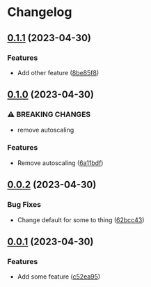 # Changelog

## [0.1.1](https://github.com/Wielewout/auto-helm-charts/compare/example-0.1.0...example-v0.1.1) (2023-04-30)


### Features

* Add other feature ([8be85f8](https://github.com/Wielewout/auto-helm-charts/commit/8be85f8c89e802eff656077fcf0436a179cb1604))

## [0.1.0](https://github.com/Wielewout/auto-helm-charts/compare/example-0.0.2...example-v0.1.0) (2023-04-30)


### ⚠ BREAKING CHANGES

* remove autoscaling

### Features

* Remove autoscaling ([6a11bdf](https://github.com/Wielewout/auto-helm-charts/commit/6a11bdf850cde2a61ecb1ab455086b530e76894e))

## [0.0.2](https://github.com/Wielewout/auto-helm-charts/compare/example-0.0.1...example-v0.0.2) (2023-04-30)


### Bug Fixes

* Change default for some to thing ([62bcc43](https://github.com/Wielewout/auto-helm-charts/commit/62bcc43ee583fdb1c144502e1b1b212eb12fd98d))

## [0.0.1](https://github.com/Wielewout/auto-helm-charts/compare/example-0.0.0...example-v0.0.1) (2023-04-30)


### Features

* Add some feature ([c52ea95](https://github.com/Wielewout/auto-helm-charts/commit/c52ea9550c94c5d532da1fd96eb5b4163b816994))
